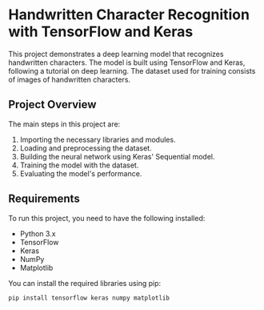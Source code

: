 # Handwritten Character Recognition with TensorFlow and Keras

This project demonstrates a deep learning model that recognizes handwritten characters. The model is built using TensorFlow and Keras, following a tutorial on deep learning. The dataset used for training consists of images of handwritten characters.

## Project Overview

The main steps in this project are:
1. Importing the necessary libraries and modules.
2. Loading and preprocessing the dataset.
3. Building the neural network using Keras' Sequential model.
4. Training the model with the dataset.
5. Evaluating the model's performance.

## Requirements

To run this project, you need to have the following installed:
- Python 3.x
- TensorFlow
- Keras
- NumPy
- Matplotlib

You can install the required libraries using pip:

```bash
pip install tensorflow keras numpy matplotlib

